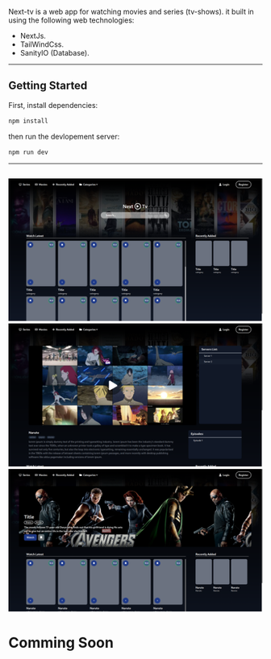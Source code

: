 Next-tv is a web app for watching movies and series (tv-shows). it built in using the following web technologies:
 - NextJs.
 - TailWindCss.
 - SanityIO (Database).

--- 

## Getting Started

First, install dependencies:

```bash
npm install
```

then run the devlopement server:
```bash
npm run dev
```
---
![home](https://raw.githubusercontent.com/abdelfetah18/Next-Tv/main/public/home.png)
![2](https://raw.githubusercontent.com/abdelfetah18/Next-Tv/main/public/2.png)
![3](https://raw.githubusercontent.com/abdelfetah18/Next-Tv/main/public/3.png)
---

# Comming Soon
